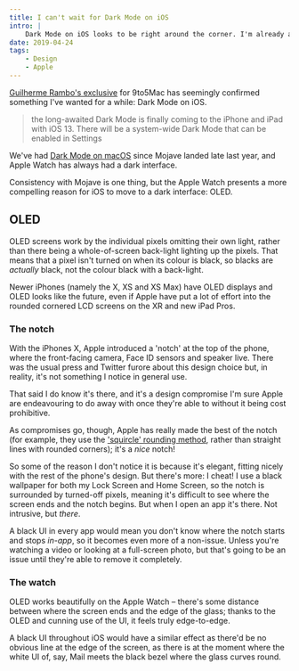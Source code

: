 ```yaml
---
title: I can't wait for Dark Mode on iOS
intro: |
    Dark Mode on iOS looks to be right around the corner. I'm already all-in on Dark Mode on my Mac but it's even more compelling on the iPhone.
date: 2019-04-24
tags:
    - Design
    - Apple
---
```


[Guilherme Rambo's exclusive](https://9to5mac.com/2019/04/15/ios-13-features-dark-mode/) for 9to5Mac has seemingly confirmed something I've wanted for a while: Dark Mode on iOS.

>the long-awaited Dark Mode is finally coming to the iPhone and iPad with iOS 13. There will be a system-wide Dark Mode that can be enabled in Settings

We've had [Dark Mode on macOS](/blog/choosing-dark-mode-on-macos) since Mojave landed late last year, and Apple Watch has always had a dark interface.

Consistency with Mojave is one thing, but the Apple Watch presents a more compelling reason for iOS to move to a dark interface: OLED.


## OLED

OLED screens work by the individual pixels omitting their own light, rather than there being a whole-of-screen back-light lighting up the pixels. That means that a pixel isn't turned on when its colour is black, so blacks are *actually* black, not the colour black with a back-light.

Newer iPhones (namely the X, XS and XS Max) have OLED displays and OLED looks like the future, even if Apple have put a lot of effort into the rounded cornered LCD screens on the XR and new iPad Pros.


### The notch

With the iPhones X, Apple introduced a 'notch' at the top of the phone, where the front-facing camera, Face ID sensors and speaker live. There was the usual press and Twitter furore about this design choice but, in reality, it's not something I notice in general use.

That said I do know it's there, and it's a design compromise I'm sure Apple are endeavouring to do away with once they're able to without it being cost prohibitive.

As compromises go, though, Apple has really made the best of the notch (for example, they use the ['squircle' rounding method](https://medium.com/tall-west/no-cutting-corners-on-the-iphone-x-97a9413b94e), rather than straight lines with rounded corners); it's a *nice* notch!

So some of the reason I don't notice it is because it's elegant, fitting nicely with the rest of the phone's design. But there's more: I cheat! I use a black wallpaper for both my Lock Screen and Home Screen, so the notch is surrounded by turned-off pixels, meaning it's difficult to see where the screen ends and the notch begins. But when I open an app it's there. Not intrusive, but *there*.

A black UI in every app would mean you don't know where the notch starts and stops *in-app*, so it becomes even more of a non-issue. Unless you're watching a video or looking at a full-screen photo, but that's going to be an issue until they're able to remove it completely.


### The watch

OLED works beautifully on the Apple Watch – there's some distance between where the screen ends and the edge of the glass; thanks to the OLED and cunning use of the UI, it feels truly edge-to-edge.

A black UI throughout iOS would have a similar effect as there'd be no obvious line at the edge of the screen, as there is at the moment where the white UI of, say, Mail meets the black bezel where the glass curves round.
